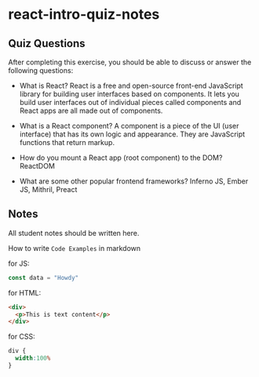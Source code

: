 # react-intro-quiz-notes

## Quiz Questions

After completing this exercise, you should be able to discuss or answer the following questions:

- What is React?
React is a free and open-source front-end JavaScript library for building user interfaces based on components. It lets you build user interfaces out of individual pieces called components and React apps are all made out of components.

- What is a React component?
A component is a piece of the UI (user interface) that has its own logic and appearance. They are JavaScript functions that return markup.

- How do you mount a React app (root component) to the DOM?
ReactDOM

- What are some other popular frontend frameworks?
Inferno JS, Ember JS, Mithril, Preact

## Notes

All student notes should be written here.


How to write `Code Examples` in markdown

for JS:
```javascript
const data = "Howdy"
```

for HTML:
```html
<div>
  <p>This is text content</p>
</div>
```

for CSS:
```css
div {
  width:100%
}
```

